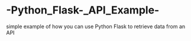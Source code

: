 # -Python_Flask-_API_Example-
simple example of how you can use Python Flask to retrieve data from an API 
